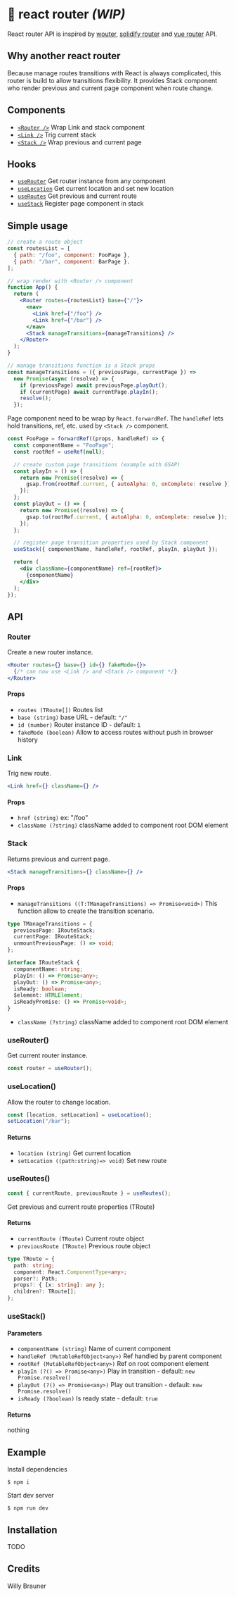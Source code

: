 # 🚃 react router _(WIP)_

React router API is inspired by [wouter](https://github.com/molefrog/wouter),
[solidify router](https://github.com/solid-js/solidify/blob/master/navigation/Router.ts) and
[vue router](https://router.vuejs.org/) API.

## Why another react router

Because manage routes transitions with React is always complicated, this router is build to allow transitions flexibility.
It provides Stack component who render previous and current page component when route change.

## Components

- [`<Router />`](#Router) Wrap Link and stack component
- [`<Link />`](#Link) Trig current stack
- [`<Stack />`](#Stack) Wrap previous and current page

## Hooks

- [`useRouter`](#useRouter) Get router instance from any component
- [`useLocation`](#useLocation) Get current location and set new location
- [`useRoutes`](#useRoutes) Get previous and current route
- [`useStack`](#useStack) Register page component in stack

## Simple usage

```jsx
// create a route object
const routesList = [
  { path: "/foo", component: FooPage },
  { path: "/bar", component: BarPage },
];

// wrap render with <Router /> component
function App() {
  return (
    <Router routes={routesList} base={"/"}>
      <nav>
        <Link href={"/foo"} />
        <Link href={"/bar"} />
      </nav>
      <Stack manageTransitions={manageTransitions} />
    </Router>
  );
}

// manage transitions function is a Stack props
const manageTransitions = ({ previousPage, currentPage }) =>
  new Promise(async (resolve) => {
    if (previousPage) await previousPage.playOut();
    if (currentPage) await currentPage.playIn();
    resolve();
  });
```

Page component need to be wrap by `React.forwardRef`. The `handleRef` lets hold transitions, ref, etc. used by `<Stack />` component.

```jsx
const FooPage = forwardRef((props, handleRef) => {
  const componentName = "FooPage";
  const rootRef = useRef(null);

  // create custom page transitions (example with GSAP)
  const playIn = () => {
    return new Promise((resolve) => {
      gsap.from(rootRef.current, { autoAlpha: 0, onComplete: resolve });
    });
  };
  const playOut = () => {
    return new Promise((resolve) => {
      gsap.to(rootRef.current, { autoAlpha: 0, onComplete: resolve });
    });
  };

  // register page transition properties used by Stack component
  useStack({ componentName, handleRef, rootRef, playIn, playOut });

  return (
    <div className={componentName} ref={rootRef}>
      {componentName}
    </div>
  );
});
```

## API

### <a name="Router"></a>Router

Create a new router instance.

```jsx
<Router routes={} base={} id={} fakeMode={}>
  {/* can now use <Link /> and <Stack /> component */}
</Router>
```

#### Props

- `routes (TRoute[])` Routes list
- `base (string)` base URL - default: `"/"`
- `id (number)` Router instance ID - default: `1`
- `fakeMode (boolean)` Allow to access routes without push in browser history

### <a name="Link"></a>Link

Trig new route.

```jsx
<Link href={} className={} />
```

#### Props

- `href (string)` ex: "/foo"
- `className (?string)` className added to component root DOM element

### <a name="Stack"></a>Stack

Returns previous and current page.

```jsx
<Stack manageTransitions={} className={} />
```

#### Props

- `manageTransitions ((T:TManageTransitions) => Promise<void>)`
  This function allow to create the transition scenario.

```ts
type TManageTransitions = {
  previousPage: IRouteStack;
  currentPage: IRouteStack;
  unmountPreviousPage: () => void;
};

interface IRouteStack {
  componentName: string;
  playIn: () => Promise<any>;
  playOut: () => Promise<any>;
  isReady: boolean;
  $element: HTMLElement;
  isReadyPromise: () => Promise<void>;
}
```

- `className (?string)` className added to component root DOM element

### <a name="useRouter"></a>useRouter()

Get current router instance.

```jsx
const router = useRouter();
```

### <a name="useLocation"></a>useLocation()

Allow the router to change location.

```jsx
const [location, setLocation] = useLocation();
setLocation("/bar");
```

#### Returns

- `location (string)` Get current location
- `setLocation ((path:string)=> void)` Set new route

### <a name="useRoutes"></a>useRoutes()

```jsx
const { currentRoute, previousRoute } = useRoutes();
```

Get previous and current route properties (TRoute)

#### Returns

- `currentRoute (TRoute)` Current route object
- `previousRoute (TRoute)` Previous route object

```ts
type TRoute = {
  path: string;
  component: React.ComponentType<any>;
  parser?: Path;
  props?: { [x: string]: any };
  children?: TRoute[];
};
```

### <a name="useStack"></a>useStack()

#### Parameters

- `componentName (string)` Name of current component
- `handleRef (MutableRefObject<any>)` Ref handled by parent component
- `rootRef (MutableRefObject<any>)` Ref on root component element
- `playIn (?() => Promise<any>)` Play in transition - default: `new Promise.resolve()`
- `playOut (?() => Promise<any>)` Play out transition - default: `new Promise.resolve()`
- `isReady (?boolean)` Is ready state - default: `true`

#### Returns

nothing

## Example

Install dependencies

```shell
$ npm i
```

Start dev server

```shell
$ npm run dev
```

## Installation

TODO

## Credits

Willy Brauner

